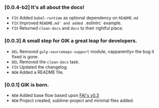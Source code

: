### [0.0.4-b2] It's all about the docs!
- `FIX` Added `babel-runtime` as optional dependency on `README.md`
- `FIX` Improved `README.md' and added `.eslintrc` example.
- `FIX` Returned `clean-docs` and `docs` to their rightful place.

### [0.0.3] A small step for GIK a great leap for developers.
- `DEL` Removed `gulp-sourcemaps-support` module, «apparently» the bug it fixed is gone.
- `DEL` Removed the `clean-docs` task.
- `FIX` Updated the changelog.
- `NEW` Added a README file.

### [0.0.1] GIK is born.
- `NEW` Added base flow based upon [FAI's v0.3](http://github.com/gikmx/fai.git)
- `NEW` Project created, sublime-project and minimal files added.

